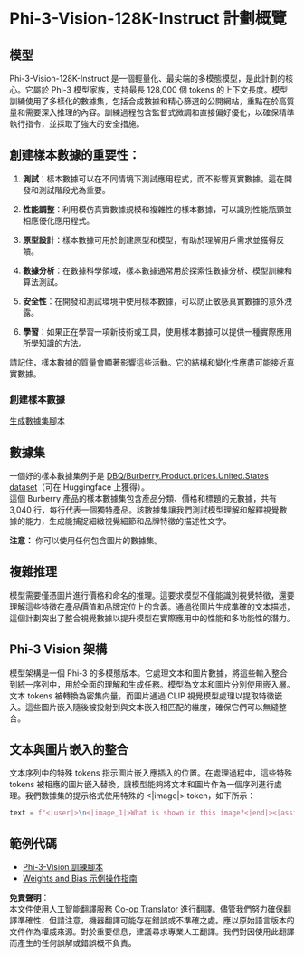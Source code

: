 <!--
CO_OP_TRANSLATOR_METADATA:
{
  "original_hash": "74689a2b87f747d751edfec988ccb7fd",
  "translation_date": "2025-04-04T19:01:37+00:00",
  "source_file": "md\\03.FineTuning\\FineTuning_Phi-3-visionWandB.md",
  "language_code": "hk"
}
-->
# Phi-3-Vision-128K-Instruct 計劃概覽

## 模型

Phi-3-Vision-128K-Instruct 是一個輕量化、最尖端的多模態模型，是此計劃的核心。它屬於 Phi-3 模型家族，支持最長 128,000 個 tokens 的上下文長度。模型訓練使用了多樣化的數據集，包括合成數據和精心篩選的公開網站，重點在於高質量和需要深入推理的內容。訓練過程包含監督式微調和直接偏好優化，以確保精準執行指令，並採取了強大的安全措施。

## 創建樣本數據的重要性：

1. **測試**：樣本數據可以在不同情境下測試應用程式，而不影響真實數據。這在開發和測試階段尤為重要。

2. **性能調整**：利用模仿真實數據規模和複雜性的樣本數據，可以識別性能瓶頸並相應優化應用程式。

3. **原型設計**：樣本數據可用於創建原型和模型，有助於理解用戶需求並獲得反饋。

4. **數據分析**：在數據科學領域，樣本數據通常用於探索性數據分析、模型訓練和算法測試。

5. **安全性**：在開發和測試環境中使用樣本數據，可以防止敏感真實數據的意外洩露。

6. **學習**：如果正在學習一項新技術或工具，使用樣本數據可以提供一種實際應用所學知識的方法。

請記住，樣本數據的質量會顯著影響這些活動。它的結構和變化性應盡可能接近真實數據。

### 創建樣本數據
[生成數據集腳本](./CreatingSampleData.md)

## 數據集

一個好的樣本數據集例子是 [DBQ/Burberry.Product.prices.United.States dataset](https://huggingface.co/datasets/DBQ/Burberry.Product.prices.United.States)（可在 Huggingface 上獲得）。  
這個 Burberry 產品的樣本數據集包含產品分類、價格和標題的元數據，共有 3,040 行，每行代表一個獨特產品。該數據集讓我們測試模型理解和解釋視覺數據的能力，生成能捕捉細緻視覺細節和品牌特徵的描述性文字。

**注意：** 你可以使用任何包含圖片的數據集。

## 複雜推理

模型需要僅憑圖片進行價格和命名的推理。這要求模型不僅能識別視覺特徵，還要理解這些特徵在產品價值和品牌定位上的含義。通過從圖片生成準確的文本描述，這個計劃突出了整合視覺數據以提升模型在實際應用中的性能和多功能性的潛力。

## Phi-3 Vision 架構

模型架構是一個 Phi-3 的多模態版本。它處理文本和圖片數據，將這些輸入整合到統一序列中，用於全面的理解和生成任務。模型為文本和圖片分別使用嵌入層。文本 tokens 被轉換為密集向量，而圖片通過 CLIP 視覺模型處理以提取特徵嵌入。這些圖片嵌入隨後被投射到與文本嵌入相匹配的維度，確保它們可以無縫整合。

## 文本與圖片嵌入的整合

文本序列中的特殊 tokens 指示圖片嵌入應插入的位置。在處理過程中，這些特殊 tokens 被相應的圖片嵌入替換，讓模型能夠將文本和圖片作為一個序列進行處理。我們數據集的提示格式使用特殊的 <|image|> token，如下所示：

```python
text = f"<|user|>\n<|image_1|>What is shown in this image?<|end|><|assistant|>\nProduct: {row['title']}, Category: {row['category3_code']}, Full Price: {row['full_price']}<|end|>"
```

## 範例代碼
- [Phi-3-Vision 訓練腳本](../../../../code/03.Finetuning/Phi-3-vision-Trainingscript.py)
- [Weights and Bias 示例操作指南](https://wandb.ai/byyoung3/mlnews3/reports/How-to-fine-tune-Phi-3-vision-on-a-custom-dataset--Vmlldzo4MTEzMTg3)

**免責聲明**：  
本文件使用人工智能翻譯服務 [Co-op Translator](https://github.com/Azure/co-op-translator) 進行翻譯。儘管我們努力確保翻譯準確性，但請注意，機器翻譯可能存在錯誤或不準確之處。應以原始語言版本的文件作為權威來源。對於重要信息，建議尋求專業人工翻譯。我們對因使用此翻譯而產生的任何誤解或錯誤概不負責。